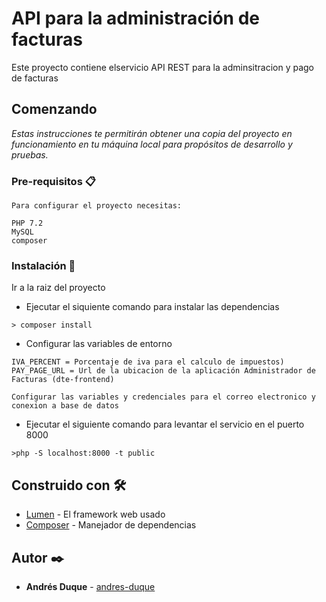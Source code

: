 # API para la administración de facturas

Este proyecto contiene elservicio API REST para la adminsitracion y pago de facturas

## Comenzando 

_Estas instrucciones te permitirán obtener una copia del proyecto en funcionamiento en tu máquina local para propósitos de desarrollo y pruebas._


### Pre-requisitos 📋

```
Para configurar el proyecto necesitas:

PHP 7.2
MySQL
composer
```

### Instalación 🔧
Ir a la raiz del proyecto

* Ejecutar el siquiente comando para instalar las dependencias
```
> composer install
```

* Configurar las variables de entorno

```
IVA_PERCENT = Porcentaje de iva para el calculo de impuestos)
PAY_PAGE_URL = Url de la ubicacion de la aplicación Administrador de Facturas (dte-frontend)

Configurar las variables y credenciales para el correo electronico y conexion a base de datos
```

* Ejecutar el siguiente comando para levantar el servicio en el puerto 8000
```
>php -S localhost:8000 -t public
```

## Construido con 🛠️

* [Lumen](https://lumen.laravel.com/docs/8.x) - El framework web usado
* [Composer](https://getcomposer.org/doc/) - Manejador de dependencias

## Autor ✒️

* **Andrés Duque** - [andres-duque](https://github.com/andres-duque)
